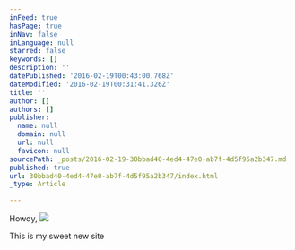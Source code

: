 ```yaml
---
inFeed: true
hasPage: true
inNav: false
inLanguage: null
starred: false
keywords: []
description: ''
datePublished: '2016-02-19T00:43:00.768Z'
dateModified: '2016-02-19T00:31:41.326Z'
title: ''
author: []
authors: []
publisher:
  name: null
  domain: null
  url: null
  favicon: null
sourcePath: _posts/2016-02-19-30bbad40-4ed4-47e0-ab7f-4d5f95a2b347.md
published: true
url: 30bbad40-4ed4-47e0-ab7f-4d5f95a2b347/index.html
_type: Article

---
```

Howdy, ![](https://the-grid-user-content.s3-us-west-2.amazonaws.com/49e8b5ba-0a18-46a0-86e4-b876015fd23c.JPG)

This is my sweet new site